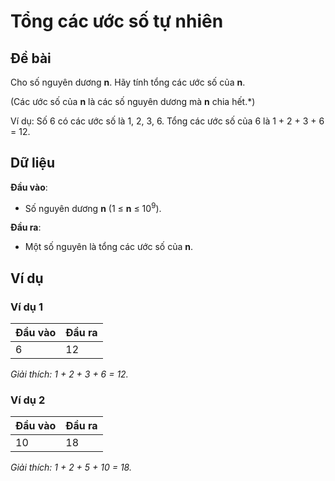 # Tổng các ước số tự nhiên

## Đề bài

Cho số nguyên dương **n**. Hãy tính tổng các ước số của **n**.

(Các ước số của **n** là các số nguyên dương mà **n** chia hết.*)

Ví dụ: Số 6 có các ước số là 1, 2, 3, 6. Tổng các ước số của 6 là 1 + 2 + 3 + 6 = 12.

## Dữ liệu

**Đầu vào**:

- Số nguyên dương **n** (1 ≤ **n** ≤ 10<sup>9</sup>).

**Đầu ra**:

- Một số nguyên là tổng các ước số của **n**.

## Ví dụ

### Ví dụ 1

| Đầu vào | Đầu ra |
|:---------|:--------|
| 6        | 12      |

*Giải thích: 1 + 2 + 3 + 6 = 12.*

### Ví dụ 2

| Đầu vào | Đầu ra |
|:---------|:--------|
| 10       | 18      |

*Giải thích: 1 + 2 + 5 + 10 = 18.*







